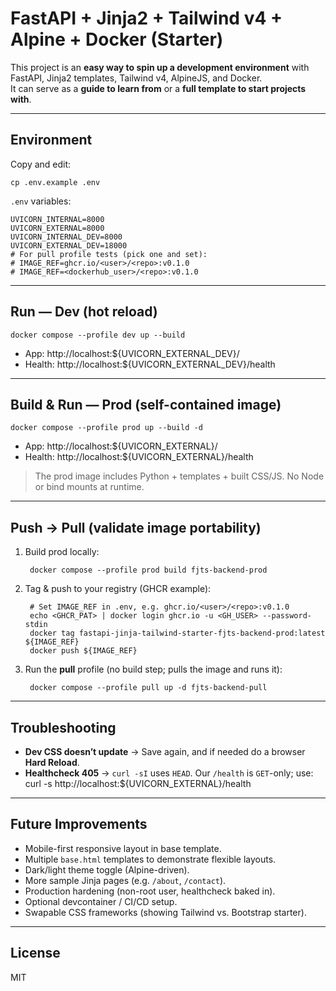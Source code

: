 # FastAPI + Jinja2 + Tailwind v4 + Alpine + Docker (Starter)

This project is an **easy way to spin up a development environment** with FastAPI, Jinja2 templates, Tailwind v4, AlpineJS, and Docker.  
It can serve as a **guide to learn from** or a **full template to start projects with**.

---

## Environment

Copy and edit:

    cp .env.example .env

`.env` variables:

    UVICORN_INTERNAL=8000
    UVICORN_EXTERNAL=8000
    UVICORN_INTERNAL_DEV=8000
    UVICORN_EXTERNAL_DEV=18000
    # For pull profile tests (pick one and set):
    # IMAGE_REF=ghcr.io/<user>/<repo>:v0.1.0
    # IMAGE_REF=<dockerhub_user>/<repo>:v0.1.0

---

## Run — Dev (hot reload)

    docker compose --profile dev up --build

- App: http://localhost:${UVICORN_EXTERNAL_DEV}/
- Health: http://localhost:${UVICORN_EXTERNAL_DEV}/health

---

## Build & Run — Prod (self-contained image)

    docker compose --profile prod up --build -d

- App: http://localhost:${UVICORN_EXTERNAL}/
- Health: http://localhost:${UVICORN_EXTERNAL}/health

> The prod image includes Python + templates + built CSS/JS. No Node or bind mounts at runtime.

---

## Push → Pull (validate image portability)

1.  Build prod locally:

         docker compose --profile prod build fjts-backend-prod

2.  Tag & push to your registry (GHCR example):

         # Set IMAGE_REF in .env, e.g. ghcr.io/<user>/<repo>:v0.1.0
         echo <GHCR_PAT> | docker login ghcr.io -u <GH_USER> --password-stdin
         docker tag fastapi-jinja-tailwind-starter-fjts-backend-prod:latest ${IMAGE_REF}
         docker push ${IMAGE_REF}

3.  Run the **pull** profile (no build step; pulls the image and runs it):

         docker compose --profile pull up -d fjts-backend-pull

---

## Troubleshooting

- **Dev CSS doesn’t update** → Save again, and if needed do a browser **Hard Reload**.
- **Healthcheck 405** → `curl -sI` uses `HEAD`. Our `/health` is `GET`-only; use:  
   curl -s http://localhost:${UVICORN_EXTERNAL}/health

---

## Future Improvements

- Mobile-first responsive layout in base template.
- Multiple `base.html` templates to demonstrate flexible layouts.
- Dark/light theme toggle (Alpine-driven).
- More sample Jinja pages (e.g. `/about`, `/contact`).
- Production hardening (non-root user, healthcheck baked in).
- Optional devcontainer / CI/CD setup.
- Swapable CSS frameworks (showing Tailwind vs. Bootstrap starter).

---

## License

MIT

